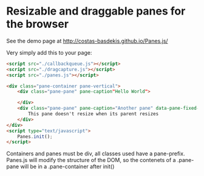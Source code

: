 # Resizable and draggable panes for the browser

See the demo page at http://costas-basdekis.github.io/Panes.js/

Very simply add this to your page:

```html
<script src="./callbackqueue.js"></script>
<script src="./dragcapture.js"></script>
<script src="./panes.js"></script>

<div class="pane-container pane-vertical">
	<div class="pane-pane" pane-caption"Hello World">

	</div>
	<div class="pane-pane" pane-caption="Another pane" data-pane-fixed-width="300px">
		This pane doesn't resize when its parent resizes
	</div>
</div>
<script type="text/javascript">
	Panes.init();
</script>
```

Containers and panes must be div, all classes used have a pane-prefix. Panes.js will modify the structure of the DOM, so the contenets of a .pane-pane will be in a .pane-container after init()
